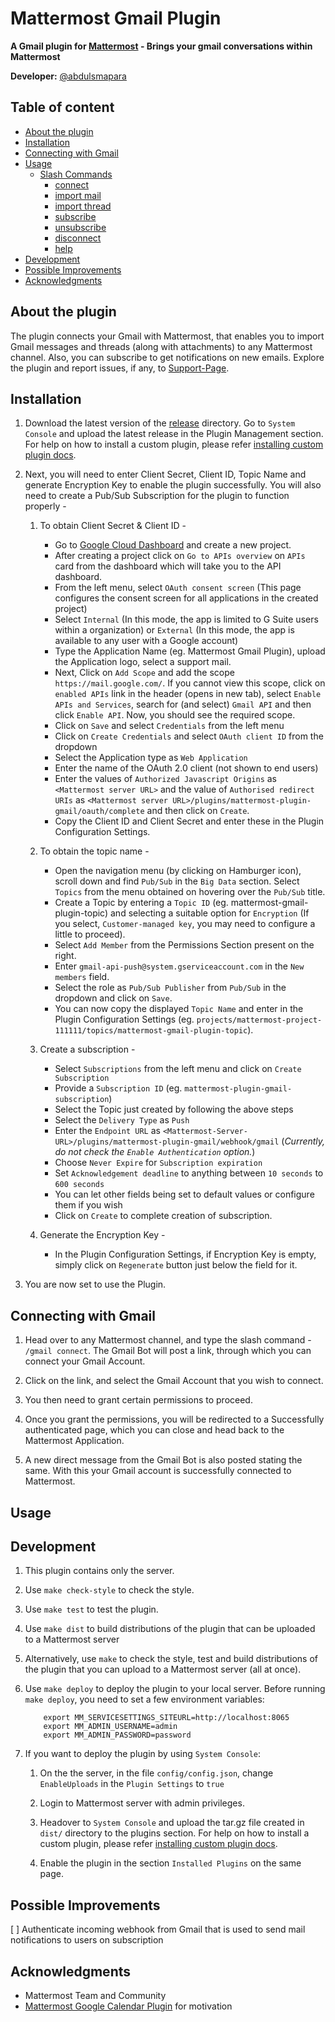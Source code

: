 # Mattermost Gmail Plugin
**A Gmail plugin for [Mattermost](https://mattermost.com) - Brings your gmail conversations within Mattermost**

**Developer:** [@abdulsmapara](https://github.com/abdulsmapara)

## Table of content
- [About the plugin](#about-the-plugin)
- [Installation](#installation)
- [Connecting with Gmail](#connecting-with-gmail)
- [Usage](#usage)
	* [Slash Commands](#slash-commands)
		+ [connect](#connect)
		+ [import mail](#import-mail)
		+ [import thread](#import-thread)
		+ [subscribe](#subscribe)
		+ [unsubscribe](#unsubscribe)
		+ [disconnect](#disconnect)
		+ [help](#help)
- [Development](#development)
- [Possible Improvements](#possible-improvements)
- [Acknowledgments](#acknowledgments)

## About the plugin
The plugin connects your Gmail with Mattermost, that enables you to import Gmail messages and threads (along with attachments) to any Mattermost channel. Also, you can subscribe to get notifications on new emails. Explore the plugin and report issues, if any, to [Support-Page](https://github.com/abdulsmapara/mattermost-plugin-gmail/issues).

## Installation
1. Download the latest version of the [release](https://github.com/abdulsmapara/mattermost-plugin-gmail/releases) directory. Go to `System Console` and upload the latest release in the Plugin Management section. For help on how to install a custom plugin, please refer [installing custom plugin docs](https://docs.mattermost.com/administration/plugins.html#custom-plugins).

1. Next, you will need to enter Client Secret, Client ID, Topic Name and generate Encryption Key to enable the plugin successfully. You will also need to create a Pub/Sub Subscription for the plugin to function properly -

	1. To obtain Client Secret & Client ID -
		* Go to [Google Cloud Dashboard](https://console.cloud.google.com/home/dashboard) and create a new project.
		* After creating a project click on `Go to APIs overview` on `APIs` card from the dashboard which will take you to the API dashboard.
		* From the left menu, select `OAuth consent screen` (This page configures the consent screen for all applications in the created project)
		* Select `Internal` (In this mode, the app is limited to G Suite users within a organization) or `External` (In this mode, the app is available to any user with a Google account)
		* Type the Application Name (eg. Mattermost Gmail Plugin), upload the Application logo, select a support mail.
		* Next, Click on `Add Scope` and add the scope `https://mail.google.com/`. If you cannot view this scope, click on `enabled APIs` link in the header (opens in new tab), select `Enable APIs and Services`, search for (and select) `Gmail API` and then click `Enable API`. Now, you should see the required scope.
		* Click on `Save` and select `Credentials` from the left menu
		* Click on `Create Credentials` and select `OAuth client ID` from the dropdown
		* Select the Application type as `Web Application`
		* Enter the name of the OAuth 2.0 client (not shown to end users)
		* Enter the values of `Authorized Javascript Origins` as `<Mattermost server URL>` and the value of `Authorised redirect URIs` as `<Mattermost server URL>/plugins/mattermost-plugin-gmail/oauth/complete` and then click on `Create`.
		* Copy the Client ID and Client Secret and enter these in the Plugin Configuration Settings.

	2. To obtain the topic name -
		* Open the navigation menu (by clicking on Hamburger icon), scroll down and find `Pub/Sub` in the `Big Data` section. Select `Topics` from the menu obtained on hovering over the `Pub/Sub` title.
		* Create a Topic by entering a `Topic ID` (eg. mattermost-gmail-plugin-topic) and selecting a suitable option for `Encryption` (If you select, `Customer-managed key`, you may need to configure a little to proceed).
		* Select `Add Member` from the Permissions Section present on the right.
		* Enter `gmail-api-push@system.gserviceaccount.com` in the `New members` field.
		* Select the role as `Pub/Sub Publisher` from `Pub/Sub` in the dropdown and click on `Save`.
		* You can now copy the displayed `Topic Name` and enter in the Plugin Configuration Settings (eg. `projects/mattermost-project-111111/topics/mattermost-gmail-plugin-topic`).

	3. Create a subscription -
		* Select `Subscriptions` from the left menu and click on `Create Subscription`
		* Provide a `Subscription ID` (eg. `mattermost-plugin-gmail-subscription`)
		* Select the Topic just created by following the above steps
		* Select the `Delivery Type` as `Push`
		* Enter the `Endpoint URL` as `<Mattermost-Server-URL>/plugins/mattermost-plugin-gmail/webhook/gmail` (_Currently, do not check the `Enable Authentication` option._)
		* Choose `Never Expire` for `Subscription expiration`
		* Set `Acknowledgement deadline` to anything between `10 seconds` to `600 seconds`
		* You can let other fields being set to default values or configure them if you wish
		* Click on `Create` to complete creation of subscription.

	4. Generate the Encryption Key -
		* In the Plugin Configuration Settings, if Encryption Key is empty, simply click on `Regenerate` button just below the field for it.

1. You are now set to use the Plugin.

## Connecting with Gmail

1. Head over to any Mattermost channel, and type the slash command - `/gmail connect`. The Gmail Bot will post a link, through which you can connect your Gmail Account.

2. Click on the link, and select the Gmail Account that you wish to connect.

3. You then need to grant certain permissions to proceed.

4. Once you grant the permissions, you will be redirected to a Successfully authenticated page, which you can close and head back to the Mattermost Application.

5. A new direct message from the Gmail Bot is also posted stating the same. With this your Gmail account is successfully connected to Mattermost.

## Usage

## Development

1. This plugin contains only the server.

2. Use `make check-style` to check the style.

3. Use `make test` to test the plugin.

4. Use `make dist` to build distributions of the plugin that can be uploaded to a Mattermost server

5. Alternatively, use `make` to check the style, test and build distributions of the plugin that you can upload to a Mattermost server (all at once).

6. Use `make deploy` to deploy the plugin to your local server. Before running `make deploy`, you need to set a few environment variables:
	```
		export MM_SERVICESETTINGS_SITEURL=http://localhost:8065
		export MM_ADMIN_USERNAME=admin
		export MM_ADMIN_PASSWORD=password
	```

7. If you want to deploy the plugin by using `System Console`:
	
	1. On the the server, in the file `config/config.json`, change `EnableUploads` in the `Plugin Settings` to `true`

	1. Login to Mattermost server with admin privileges.

	1. Headover to `System Console` and upload the tar.gz file created in `dist/` directory to the plugins section.
	For help on how to install a custom plugin, please refer [installing custom plugin docs](https://docs.mattermost.com/administration/plugins.html#custom-plugins).

	1. Enable the plugin in the section `Installed Plugins` on the same page.

## Possible Improvements

[ ] Authenticate incoming webhook from Gmail that is used to send mail notifications to users on subscription

## Acknowledgments
- Mattermost Team and Community
- [Mattermost Google Calendar Plugin](https://github.com/mattermost/mattermost-plugin-google-calendar) for motivation